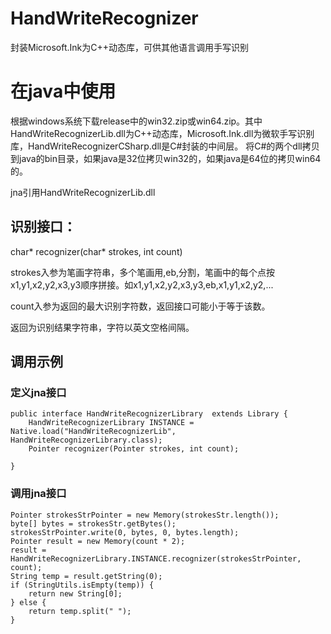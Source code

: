 # HandWriteRecognizer
封装Microsoft.Ink为C++动态库，可供其他语言调用手写识别

# 在java中使用

根据windows系统下载release中的win32.zip或win64.zip。其中HandWriteRecognizerLib.dll为C++动态库，Microsoft.Ink.dll为微软手写识别库，HandWriteRecognizerCSharp.dll是C#封装的中间层。
将C#的两个dll拷贝到java的bin目录，如果java是32位拷贝win32的，如果java是64位的拷贝win64的。

jna引用HandWriteRecognizerLib.dll

## 识别接口：
 char* recognizer(char* strokes, int count)
 
 strokes入参为笔画字符串，多个笔画用,eb,分割，笔画中的每个点按x1,y1,x2,y2,x3,y3顺序拼接。如x1,y1,x2,y2,x3,y3,eb,x1,y1,x2,y2,...
 
 count入参为返回的最大识别字符数，返回接口可能小于等于该数。
 
 返回为识别结果字符串，字符以英文空格间隔。

## 调用示例
### 定义jna接口

```
public interface HandWriteRecognizerLibrary  extends Library {
    HandWriteRecognizerLibrary INSTANCE = Native.load("HandWriteRecognizerLib", HandWriteRecognizerLibrary.class);
    Pointer recognizer(Pointer strokes, int count); 

} 
```
### 调用jna接口

```
Pointer strokesStrPointer = new Memory(strokesStr.length());
byte[] bytes = strokesStr.getBytes();
strokesStrPointer.write(0, bytes, 0, bytes.length);
Pointer result = new Memory(count * 2);
result = HandWriteRecognizerLibrary.INSTANCE.recognizer(strokesStrPointer, count);
String temp = result.getString(0);
if (StringUtils.isEmpty(temp)) {
    return new String[0];
} else {
    return temp.split(" ");
} 
```

